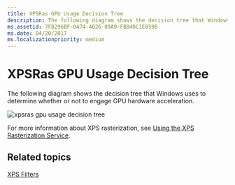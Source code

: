 ```yaml
---
title: XPSRas GPU Usage Decision Tree
description: The following diagram shows the decision tree that Windows uses to determine whether or not to engage GPU hardware acceleration.
ms.assetid: 7FB296BF-0474-4026-89A9-FBB40C1E859B
ms.date: 04/20/2017
ms.localizationpriority: medium
---
```


# XPSRas GPU Usage Decision Tree


The following diagram shows the decision tree that Windows uses to determine whether or not to engage GPU hardware acceleration.

![xpsras gpu usage decision tree](images/xpsras-tree.png)

For more information about XPS rasterization, see [Using the XPS Rasterization Service](using-the-xps-rasterization-service.md).

## Related topics
[XPS Filters](xps-filters.md)  



